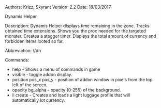 Authors: Krizz, Skyrant
Version: 2.2
Date: 18/03/2017

Dynamis Helper

Description:
Dynamis Helper displays time remaining in the zone. Tracks obtained time extensions. Shows you the proc needed for the targeted monster. Creates a stagger timer. Displays the total amount of currency and forbidden items looted so far.

Abbreviation: //dh

Commands:
* help - Shows a menu of commands in game
* visible - toggle addon display.
* position pos_x pos_y - position of addon window in pixels from the top left of the screen.
* opacity bg_alpha - opacity (0-255) of the background.
* ll create - Creates and loads a light luggage profile that will automatically lot currency.
